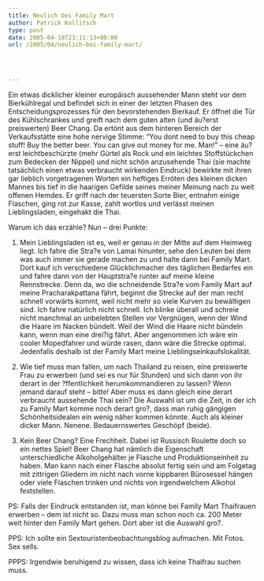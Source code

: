 ```yaml
---
title: Neulich bei Family Mart
author: Patrick Kollitsch
type: post
date: 2005-04-18T23:11:13+00:00
url: /2005/04/neulich-bei-family-mart/




---
```

Ein etwas dicklicher kleiner europäisch aussehender Mann steht vor dem Bierkühlregal und befindet sich in einer der letzten Phasen des Entscheidungsprozesses für den bevorstehenden Bierkauf. Er öffnet die Tür des Kühlschrankes und greift nach dem guten alten (und äu?erst preiswerten) Beer Chang. Da ertönt aus dem hinteren Bereich der Verkaufsstätte eine hohe nervige Stimme: &#8220;You dont need to buy this cheap stuff! Buy the better beer. You can give out money for me. Man!&#8221; &#8211; eine äu?erst leichtbeschürzte (mehr Gürtel als Rock und ein leichtes Stoffstückchen zum Bedecken der Nippel) und nicht schön anzusehende Thai (sie machte tatsächlich einen etwas verbraucht wirkenden Eindruck) bewirkte mit ihren gar lieblich vorgetragenen Worten ein heftiges Erröten des kleinen dicken Mannes bis tief in die haarigen Gefilde seines meiner Meinung nach zu weit offenen Hemdes. Er griff nach der teuersten Sorte Bier, entnahm einige Flaschen, ging rot zur Kasse, zahlt wortlos und verlässt meinen Lieblingsladen, eingehakt die Thai.

Warum ich das erzähle? Nun &#8211; drei Punkte:

1. Mein Lieblingsladen ist es, weil er genau in der Mitte auf dem Heimweg liegt. Ich fahre die Stra?e von Lamai hinunter, sehe den Leuten bei dem was auch immer sie gerade machen zu und halte dann bei Family Mart. Dort kauf ich verschiedene Glücklichmacher des täglichen Bedarfes ein und fahre dann von der Hauptstra?e runter auf meine kleine Rennstrecke. Denn da, wo die schneidende Stra?e vom Family Mart auf meine Pracharakpattana fährt, beginnt die Strecke auf der man recht schnell vorwärts kommt, weil nicht mehr so viele Kurven zu bewältigen sind. Ich fahre natürlich nicht schnell. Ich blinke überall und schreie nicht manchmal an unbelebten Stellen vor Vergnügen, wenn der Wind die Haare im Nacken bündelt. Weil der Wind die Haare nicht bündeln kann, wenn man eine drei?ig fährt. Aber angenommen ich wäre ein cooler Mopedfahrer und würde rasen, dann wäre die Strecke optimal. Jedenfalls deshalb ist der Family Mart meine Lieblingseinkaufslokalität.

2. Wie tief muss man fallen, um nach Thailand zu reisen, eine preiswerte Frau zu erwerben (und sei es nur für Stunden) und sich dann von ihr derart in der ?ffentlichkeit herumkommandieren zu lassen? Wenn jemand darauf steht &#8211; bitte! Aber muss es dann gleich eine derart verbraucht aussehende Thai sein? Die Auswahl ist um die Zeit, in der ich zu Family Mart komme noch derart gro?, dass man ruhig gängigen Schönheitsidealen ein wenig näher kommen könnte. Auch als kleiner dicker Mann. Nenene. Bedauernswertes Geschöpf (beide).

3. Kein Beer Chang? Eine Frechheit. Dabei ist Russisch Roulette doch so ein nettes Spiel! Beer Chang hat nämlich die Eigenschaft unterschiedliche Alkoholgehälter je Flasche und Produktionseinheit zu haben. Man kann nach einer Flasche absolut fertig sein und am Folgetag mit zittrigen Gliedern im nicht nach vorne kippbaren Bürosessel hängen oder viele Flaschen trinken und nichts von irgendwelchem Alkohol feststellen. 

PS: Falls der Eindruck entstanden ist, man könne bei Family Mart Thaifrauen erwerben &#8211; dem ist nicht so. Dazu muss man schon noch ca. 200 Meter weit hinter den Family Mart gehen. Dort aber ist die Auswahl gro?.

PPS: Ich sollte ein Sextouristenbeobachtungsblog aufmachen. Mit Fotos. Sex sells.

PPPS: Irgendwie beruhigend zu wissen, dass ich keine Thaifrau suchen muss.